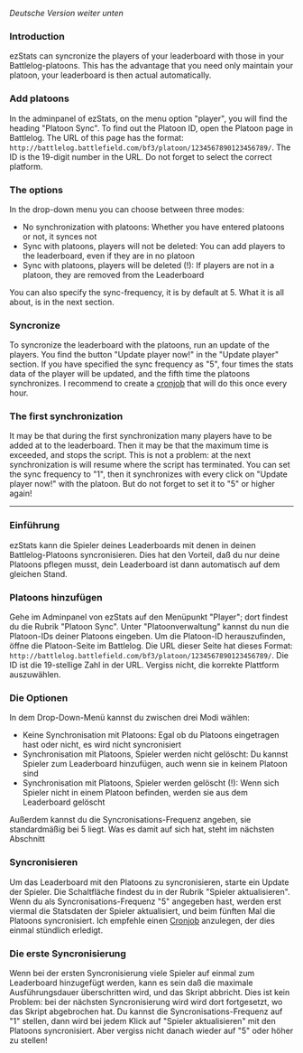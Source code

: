 _Deutsche Version weiter unten_

### Introduction ###
ezStats can syncronize the players of your leaderboard with those in your Battlelog-platoons. This has the advantage that you need only maintain your platoon, your leaderboard is then actual automatically.

### Add platoons ###
In the adminpanel of ezStats, on the menu option "player", you will find the heading "Platoon Sync".	To find out the Platoon ID, open the Platoon page in Battlelog. The URL of this page has the format: `http://battlelog.battlefield.com/bf3/platoon/1234567890123456789/`. The ID is the 19-digit number in the URL. Do not forget to select the correct platform.

### The options ###
In the drop-down menu you can choose between three modes:
  * No synchronization with platoons: Whether you have entered platoons or not, it synces not
  * Sync with platoons, players will not be deleted: You can add players to the leaderboard, even if they are in no platoon
  * Sync with platoons, players will be deleted (!): If players are not in a platoon, they are removed from the Leaderboard

You can also specify the sync-frequency, it is by default at 5. What it is all about, is in the next section.

### Syncronize ###
To syncronize the leaderboard with the platoons, run an update of the players. You find the button "Update player now!" in the "Update player" section. If you have specified the sync frequency as "5", four times the stats data of the player will be updated, and the fifth time the platoons synchronizes. I recommend to create a [cronjob](http://code.google.com/p/ezstats/wiki/update_the_stats) that will do this once every hour.

### The first synchronization ###
It may be that during the first synchronization many players have to be added at to the leaderboard. Then it may be that the maximum time is exceeded, and stops the script. This is not a problem: at the next synchronization is will resume where the script has terminated.
You can set the sync frequency to "1", then it synchronizes with every click on "Update player now!" with the platoon. But do not forget to set it to "5" or higher again!


---


### Einführung ###
ezStats kann die Spieler deines Leaderboards mit denen in deinen Battlelog-Platoons syncronisieren. Dies hat den Vorteil, daß du nur deine Platoons pflegen musst, dein Leaderboard ist dann automatisch auf dem gleichen Stand.

### Platoons hinzufügen ###
Gehe im Adminpanel von ezStats auf den Menüpunkt "Player"; dort findest du die Rubrik "Platoon Sync".
Unter "Platoonverwaltung" kannst du nun die Platoon-IDs deiner Platoons eingeben. Um die Platoon-ID herauszufinden, öffne die Platoon-Seite im Battlelog. Die URL dieser Seite hat dieses Format: `http://battlelog.battlefield.com/bf3/platoon/1234567890123456789/`. Die ID ist die 19-stellige Zahl in der URL. Vergiss nicht, die korrekte Plattform auszuwählen.

### Die Optionen ###
In dem Drop-Down-Menü kannst du zwischen drei Modi wählen:
  * Keine Synchronisation mit Platoons: Egal ob du Platoons eingetragen hast oder nicht, es wird nicht syncronisiert
  * Synchronisation mit Platoons, Spieler werden nicht gelöscht: Du kannst Spieler zum Leaderboard hinzufügen, auch wenn sie in keinem Platoon sind
  * Synchronisation mit Platoons, Spieler werden gelöscht (!): Wenn sich Spieler nicht in einem Platoon befinden, werden sie aus dem Leaderboard gelöscht

Außerdem kannst du die Syncronisations-Frequenz angeben, sie standardmäßig bei 5 liegt. Was es damit auf sich hat, steht im nächsten Abschnitt

### Syncronisieren ###
Um das Leaderboard mit den Platoons zu syncronisieren, starte ein Update der Spieler. Die Schaltfläche findest du in der Rubrik "Spieler aktualisieren". Wenn du als Syncronisations-Frequenz "5" angegeben hast, werden erst viermal die Statsdaten der Spieler aktualisiert, und beim fünften Mal die Platoons syncronisiert. Ich empfehle einen [Cronjob](http://code.google.com/p/ezstats/wiki/update_the_stats) anzulegen, der dies einmal stündlich erledigt.

### Die erste Syncronisierung ###
Wenn bei der ersten Syncronisierung viele Spieler auf einmal zum Leaderboard hinzugefügt werden, kann es sein daß die maximale Ausführungsdauer überschritten wird, und das Skript abbricht. Dies ist kein Problem: bei der nächsten Syncronisierung wird wird dort fortgesetzt, wo das Skript abgebrochen hat.
Du kannst die Syncronisations-Frequenz auf "1" stellen, dann wird bei jedem Klick auf "Spieler aktualisieren" mit den Platoons syncronisiert. Aber vergiss nicht danach wieder auf "5" oder höher zu stellen!